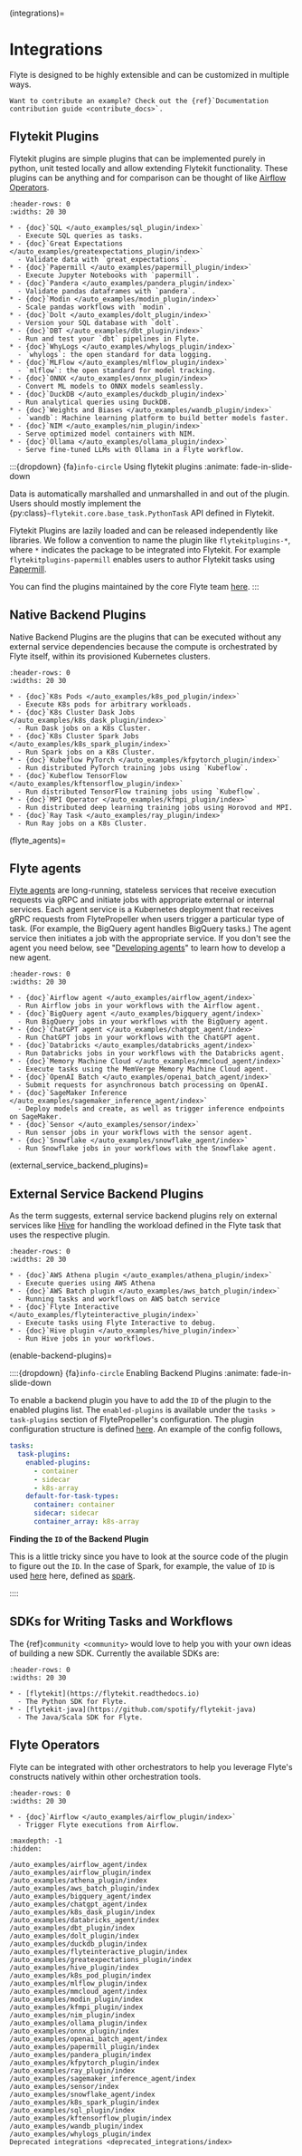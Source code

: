 (integrations)=

# Integrations

Flyte is designed to be highly extensible and can be customized in multiple ways.

```{note}
Want to contribute an example? Check out the {ref}`Documentation contribution guide <contribute_docs>`.
```

## Flytekit Plugins

Flytekit plugins are simple plugins that can be implemented purely in python, unit tested locally and allow extending
Flytekit functionality. These plugins can be anything and for comparison can be thought of like
[Airflow Operators](https://airflow.apache.org/docs/apache-airflow/stable/howto/operator/index.html).

```{list-table}
:header-rows: 0
:widths: 20 30

* - {doc}`SQL </auto_examples/sql_plugin/index>`
  - Execute SQL queries as tasks.
* - {doc}`Great Expectations </auto_examples/greatexpectations_plugin/index>`
  - Validate data with `great_expectations`.
* - {doc}`Papermill </auto_examples/papermill_plugin/index>`
  - Execute Jupyter Notebooks with `papermill`.
* - {doc}`Pandera </auto_examples/pandera_plugin/index>`
  - Validate pandas dataframes with `pandera`.
* - {doc}`Modin </auto_examples/modin_plugin/index>`
  - Scale pandas workflows with `modin`.
* - {doc}`Dolt </auto_examples/dolt_plugin/index>`
  - Version your SQL database with `dolt`.
* - {doc}`DBT </auto_examples/dbt_plugin/index>`
  - Run and test your `dbt` pipelines in Flyte.
* - {doc}`WhyLogs </auto_examples/whylogs_plugin/index>`
  - `whylogs`: the open standard for data logging.
* - {doc}`MLFlow </auto_examples/mlflow_plugin/index>`
  - `mlflow`: the open standard for model tracking.
* - {doc}`ONNX </auto_examples/onnx_plugin/index>`
  - Convert ML models to ONNX models seamlessly.
* - {doc}`DuckDB </auto_examples/duckdb_plugin/index>`
  - Run analytical queries using DuckDB.
* - {doc}`Weights and Biases </auto_examples/wandb_plugin/index>`
  - `wandb`: Machine learning platform to build better models faster.
* - {doc}`NIM </auto_examples/nim_plugin/index>`
  - Serve optimized model containers with NIM.
* - {doc}`Ollama </auto_examples/ollama_plugin/index>`
  - Serve fine-tuned LLMs with Ollama in a Flyte workflow.
```

:::{dropdown} {fa}`info-circle` Using flytekit plugins
:animate: fade-in-slide-down

Data is automatically marshalled and unmarshalled in and out of the plugin. Users should mostly implement the
{py:class}`~flytekit.core.base_task.PythonTask` API defined in Flytekit.

Flytekit Plugins are lazily loaded and can be released independently like libraries. We follow a convention to name the
plugin like `flytekitplugins-*`, where `*` indicates the package to be integrated into Flytekit. For example
`flytekitplugins-papermill` enables users to author Flytekit tasks using [Papermill](https://papermill.readthedocs.io/en/latest/).

You can find the plugins maintained by the core Flyte team [here](https://github.com/flyteorg/flytekit/tree/master/plugins).
:::

## Native Backend Plugins

Native Backend Plugins are the plugins that can be executed without any external service dependencies because the compute is
orchestrated by Flyte itself, within its provisioned Kubernetes clusters.

```{list-table}
:header-rows: 0
:widths: 20 30

* - {doc}`K8s Pods </auto_examples/k8s_pod_plugin/index>`
  - Execute K8s pods for arbitrary workloads.
* - {doc}`K8s Cluster Dask Jobs </auto_examples/k8s_dask_plugin/index>`
  - Run Dask jobs on a K8s Cluster.
* - {doc}`K8s Cluster Spark Jobs </auto_examples/k8s_spark_plugin/index>`
  - Run Spark jobs on a K8s Cluster.
* - {doc}`Kubeflow PyTorch </auto_examples/kfpytorch_plugin/index>`
  - Run distributed PyTorch training jobs using `Kubeflow`.
* - {doc}`Kubeflow TensorFlow </auto_examples/kftensorflow_plugin/index>`
  - Run distributed TensorFlow training jobs using `Kubeflow`.
* - {doc}`MPI Operator </auto_examples/kfmpi_plugin/index>`
  - Run distributed deep learning training jobs using Horovod and MPI.
* - {doc}`Ray Task </auto_examples/ray_plugin/index>`
  - Run Ray jobs on a K8s Cluster.
```

(flyte_agents)=

## Flyte agents

[Flyte agents](https://docs.flyte.org/en/latest/flyte_agents/index.html) are long-running, stateless services that receive execution requests via gRPC and initiate jobs with appropriate external or internal services. Each agent service is a Kubernetes deployment that receives gRPC requests from FlytePropeller when users trigger a particular type of task. (For example, the BigQuery agent handles BigQuery tasks.) The agent service then initiates a job with the appropriate service. If you don't see the agent you need below, see "[Developing agents](https://docs.flyte.org/en/latest/flyte_agents/developing_agents.html)" to learn how to develop a new agent.

```{list-table}
:header-rows: 0
:widths: 20 30

* - {doc}`Airflow agent </auto_examples/airflow_agent/index>`
  - Run Airflow jobs in your workflows with the Airflow agent.
* - {doc}`BigQuery agent </auto_examples/bigquery_agent/index>`
  - Run BigQuery jobs in your workflows with the BigQuery agent.
* - {doc}`ChatGPT agent </auto_examples/chatgpt_agent/index>`
  - Run ChatGPT jobs in your workflows with the ChatGPT agent.
* - {doc}`Databricks </auto_examples/databricks_agent/index>`
  - Run Databricks jobs in your workflows with the Databricks agent.
* - {doc}`Memory Machine Cloud </auto_examples/mmcloud_agent/index>`
  - Execute tasks using the MemVerge Memory Machine Cloud agent.
* - {doc}`OpenAI Batch </auto_examples/openai_batch_agent/index>`
  - Submit requests for asynchronous batch processing on OpenAI.
* - {doc}`SageMaker Inference </auto_examples/sagemaker_inference_agent/index>`
  - Deploy models and create, as well as trigger inference endpoints on SageMaker.
* - {doc}`Sensor </auto_examples/sensor/index>`
  - Run sensor jobs in your workflows with the sensor agent.
* - {doc}`Snowflake </auto_examples/snowflake_agent/index>`
  - Run Snowflake jobs in your workflows with the Snowflake agent.
```

(external_service_backend_plugins)=

## External Service Backend Plugins

As the term suggests, external service backend plugins rely on external services like
[Hive](https://docs.qubole.com/en/latest/user-guide/engines/hive/index.html) for handling the workload defined in the Flyte task that uses the respective plugin.

```{list-table}
:header-rows: 0
:widths: 20 30

* - {doc}`AWS Athena plugin </auto_examples/athena_plugin/index>`
  - Execute queries using AWS Athena
* - {doc}`AWS Batch plugin </auto_examples/aws_batch_plugin/index>`
  - Running tasks and workflows on AWS batch service
* - {doc}`Flyte Interactive </auto_examples/flyteinteractive_plugin/index>`
  - Execute tasks using Flyte Interactive to debug.
* - {doc}`Hive plugin </auto_examples/hive_plugin/index>`
  - Run Hive jobs in your workflows.
```

(enable-backend-plugins)=

::::{dropdown} {fa}`info-circle` Enabling Backend Plugins
:animate: fade-in-slide-down

To enable a backend plugin you have to add the `ID` of the plugin to the enabled plugins list. The `enabled-plugins` is available under the `tasks > task-plugins` section of FlytePropeller's configuration.
The plugin configuration structure is defined [here](https://pkg.go.dev/github.com/flyteorg/flytepropeller@v0.6.1/pkg/controller/nodes/task/config#TaskPluginConfig). An example of the config follows,

```yaml
tasks:
  task-plugins:
    enabled-plugins:
      - container
      - sidecar
      - k8s-array
    default-for-task-types:
      container: container
      sidecar: sidecar
      container_array: k8s-array
```

**Finding the `ID` of the Backend Plugin**

This is a little tricky since you have to look at the source code of the plugin to figure out the `ID`. In the case of Spark, for example, the value of `ID` is used [here](https://github.com/flyteorg/flyteplugins/blob/v0.5.25/go/tasks/plugins/k8s/spark/spark.go#L424) here, defined as [spark](https://github.com/flyteorg/flyteplugins/blob/v0.5.25/go/tasks/plugins/k8s/spark/spark.go#L41).

::::

## SDKs for Writing Tasks and Workflows

The {ref}`community <community>` would love to help you with your own ideas of building a new SDK. Currently the available SDKs are:

```{list-table}
:header-rows: 0
:widths: 20 30

* - [flytekit](https://flytekit.readthedocs.io)
  - The Python SDK for Flyte.
* - [flytekit-java](https://github.com/spotify/flytekit-java)
  - The Java/Scala SDK for Flyte.
```

## Flyte Operators

Flyte can be integrated with other orchestrators to help you leverage Flyte's
constructs natively within other orchestration tools.

```{list-table}
:header-rows: 0
:widths: 20 30

* - {doc}`Airflow </auto_examples/airflow_plugin/index>`
  - Trigger Flyte executions from Airflow.
```

```{toctree}
:maxdepth: -1
:hidden:

/auto_examples/airflow_agent/index
/auto_examples/airflow_plugin/index
/auto_examples/athena_plugin/index
/auto_examples/aws_batch_plugin/index
/auto_examples/bigquery_agent/index
/auto_examples/chatgpt_agent/index
/auto_examples/k8s_dask_plugin/index
/auto_examples/databricks_agent/index
/auto_examples/dbt_plugin/index
/auto_examples/dolt_plugin/index
/auto_examples/duckdb_plugin/index
/auto_examples/flyteinteractive_plugin/index
/auto_examples/greatexpectations_plugin/index
/auto_examples/hive_plugin/index
/auto_examples/k8s_pod_plugin/index
/auto_examples/mlflow_plugin/index
/auto_examples/mmcloud_agent/index
/auto_examples/modin_plugin/index
/auto_examples/kfmpi_plugin/index
/auto_examples/nim_plugin/index
/auto_examples/ollama_plugin/index
/auto_examples/onnx_plugin/index
/auto_examples/openai_batch_agent/index
/auto_examples/papermill_plugin/index
/auto_examples/pandera_plugin/index
/auto_examples/kfpytorch_plugin/index
/auto_examples/ray_plugin/index
/auto_examples/sagemaker_inference_agent/index
/auto_examples/sensor/index
/auto_examples/snowflake_agent/index
/auto_examples/k8s_spark_plugin/index
/auto_examples/sql_plugin/index
/auto_examples/kftensorflow_plugin/index
/auto_examples/wandb_plugin/index
/auto_examples/whylogs_plugin/index
Deprecated integrations <deprecated_integrations/index>
```
